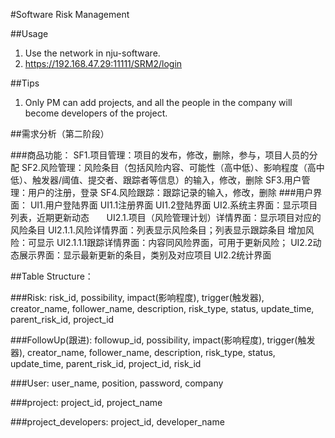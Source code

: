 #Software Risk Management

##Usage
1. Use the network in nju-software.
2. https://192.168.47.29:11111/SRM2/login

##Tips
1. Only PM can add projects, and all the people in the company will become developers of the project.


##需求分析（第二阶段）

###商品功能：
	SF1.项目管理：项目的发布，修改，删除，参与，项目人员的分配
	SF2.风险管理：风险条目（包括风险内容、可能性（高中低）、影响程度（高中低）、触发器/阈值、提交者、跟踪者等信息）的输入，修改，删除
    SF3.用户管理：用户的注册，登录
    SF4.风险跟踪：跟踪记录的输入，修改，删除
###用户界面：
	UI1.用户登陆界面
		UI1.1注册界面
		UI1.2登陆界面
	UI2.系统主界面：显示项目列表，近期更新动态
        UI2.1.项目（风险管理计划）详情界面：显示项目对应的风险条目
			UI2.1.1.风险详情界面：列表显示风险条目；列表显示跟踪条目
				增加风险：可显示
			UI2.1.1.1跟踪详情界面：内容同风险界面，可用于更新风险；
		UI2.2动态展示界面：显示最新更新的条目，类别及对应项目
	UI2.2统计界面
	

##Table Structure：

###Risk: 
    risk_id, possibility, impact(影响程度), trigger(触发器), creator_name, 
    follower_name, description, risk_type, status, update_time, parent_risk_id, project_id

###FollowUp(跟进): 
    followup_id, possibility, impact(影响程度), trigger(触发器), creator_name, 
    follower_name, description, risk_type, status, update_time, parent_risk_id, project_id, risk_id

###User: 
    user_name, position, password, company

###project: 
    project_id, project_name

###project_developers: 
    project_id, developer_name
